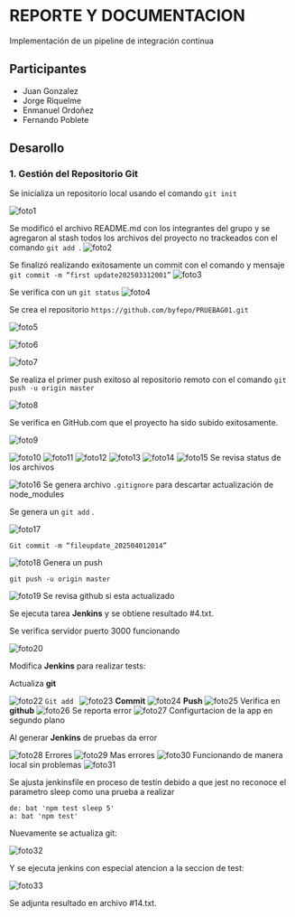 # REPORTE Y DOCUMENTACION

Implementación de un pipeline de
integración continua

## Participantes

- Juan Gonzalez
- Jorge Riquelme
- Enmanuel Ordoñez
- Fernando Poblete

## Desarollo

### 1. Gestión del Repositorio Git

Se inicializa un repositorio local usando el comando `git init`

![foto1](https://raw.githubusercontent.com/JuanGonzalezJara/PRUEBAG01/refs/heads/imagefix/img/foto1.png)

Se modificó el archivo README.md con los integrantes del grupo y se agregaron al stash todos los archivos del
proyecto no trackeados con el comando `git add `.
![foto2](https://raw.githubusercontent.com/JuanGonzalezJara/PRUEBAG01/refs/heads/imagefix/img/foto2.png)

Se finalizó realizando exitosamente un commit con el comando y mensaje `git commit -m “first update202503312001”`
![foto3](https://raw.githubusercontent.com/JuanGonzalezJara/PRUEBAG01/refs/heads/imagefix/img/foto3.png)

Se verifica con un `git status`
![foto4](https://raw.githubusercontent.com/JuanGonzalezJara/PRUEBAG01/refs/heads/imagefix/img/foto4.png)

Se crea el repositorio `https://github.com/byfepo/PRUEBAG01.git`

![foto5](https://raw.githubusercontent.com/JuanGonzalezJara/PRUEBAG01/refs/heads/imagefix/img/foto5.png)

![foto6](https://raw.githubusercontent.com/JuanGonzalezJara/PRUEBAG01/refs/heads/imagefix/img/foto6.png)

![foto7](https://raw.githubusercontent.com/JuanGonzalezJara/PRUEBAG01/refs/heads/imagefix/img/foto7.png)

Se realiza el primer push exitoso al repositorio remoto con el comando `git push -u origin master`

![foto8](https://raw.githubusercontent.com/JuanGonzalezJara/PRUEBAG01/refs/heads/imagefix/img/foto8.png)

Se verifica en GitHub.com que el proyecto ha sido subido exitosamente.

![foto9](https://raw.githubusercontent.com/JuanGonzalezJara/PRUEBAG01/refs/heads/imagefix/img/foto9.png)

![foto10](https://raw.githubusercontent.com/JuanGonzalezJara/PRUEBAG01/refs/heads/imagefix/img/foto10.png)
![foto11](https://raw.githubusercontent.com/JuanGonzalezJara/PRUEBAG01/refs/heads/imagefix/img/foto11.png)
![foto12](https://raw.githubusercontent.com/JuanGonzalezJara/PRUEBAG01/refs/heads/imagefix/img/foto12.png)
![foto13](https://raw.githubusercontent.com/JuanGonzalezJara/PRUEBAG01/refs/heads/imagefix/img/foto13.png)
![foto14](https://raw.githubusercontent.com/JuanGonzalezJara/PRUEBAG01/refs/heads/imagefix/img/foto14.png)
![foto15](https://raw.githubusercontent.com/JuanGonzalezJara/PRUEBAG01/refs/heads/imagefix/img/foto15.png)
Se revisa status de los archivos

![foto16](https://raw.githubusercontent.com/JuanGonzalezJara/PRUEBAG01/refs/heads/imagefix/img/foto16.png)
Se genera archivo `.gitignore` para descartar actualización de node_modules

Se genera un `git add` .

![foto17](https://raw.githubusercontent.com/JuanGonzalezJara/PRUEBAG01/refs/heads/imagefix/img/foto17.png)

```
Git commit -m “fileupdate_202504012014”
```

![foto18](https://raw.githubusercontent.com/JuanGonzalezJara/PRUEBAG01/refs/heads/imagefix/img/foto18.png)
Genera un push

```
git push -u origin master
```

![foto19](https://raw.githubusercontent.com/JuanGonzalezJara/PRUEBAG01/refs/heads/imagefix/img/foto19.png)
Se revisa github si esta actualizado

Se ejecuta tarea **Jenkins** y se obtiene resultado #4.txt.

Se verifica servidor puerto 3000 funcionando

![foto20](https://raw.githubusercontent.com/JuanGonzalezJara/PRUEBAG01/refs/heads/imagefix/img/foto20.png)

Modifica **Jenkins** para realizar tests:

Actualiza **git**

![foto22](https://raw.githubusercontent.com/JuanGonzalezJara/PRUEBAG01/refs/heads/imagefix/img/foto22.png)
`Git add `
![foto23](https://raw.githubusercontent.com/JuanGonzalezJara/PRUEBAG01/refs/heads/imagefix/img/foto23.png)
**Commit**
![foto24](https://raw.githubusercontent.com/JuanGonzalezJara/PRUEBAG01/refs/heads/imagefix/img/foto24.png)
**Push**
![foto25](https://raw.githubusercontent.com/JuanGonzalezJara/PRUEBAG01/refs/heads/imagefix/img/foto25.png)
Verifica en **github**
![foto26](https://raw.githubusercontent.com/JuanGonzalezJara/PRUEBAG01/refs/heads/imagefix/img/foto26.png)
Se reporta error
![foto27](https://raw.githubusercontent.com/JuanGonzalezJara/PRUEBAG01/refs/heads/imagefix/img/foto27.png)
Configurtacion de la app en segundo plano

Al generar **Jenkins** de pruebas da error

![foto28](https://raw.githubusercontent.com/JuanGonzalezJara/PRUEBAG01/refs/heads/imagefix/img/foto28.png)
Errores
![foto29](https://raw.githubusercontent.com/JuanGonzalezJara/PRUEBAG01/refs/heads/imagefix/img/foto29.png)
Mas errores
![foto30](https://raw.githubusercontent.com/JuanGonzalezJara/PRUEBAG01/refs/heads/imagefix/img/foto30.png)
Funcionando de manera local sin problemas
![foto31](https://raw.githubusercontent.com/JuanGonzalezJara/PRUEBAG01/refs/heads/imagefix/img/foto31.png)

Se ajusta jenkinsfile en proceso de testin debido a que jest no reconoce el parametro sleep como una prueba a realizar

    de: bat 'npm test sleep 5'
    a: bat 'npm test'


Nuevamente se actualiza git:

![foto32](https://raw.githubusercontent.com/JuanGonzalezJara/PRUEBAG01/refs/heads/imagefix/img/foto32.jpg)

Y se ejecuta jenkins con especial atencion a la seccion de test:

![foto33](https://raw.githubusercontent.com/JuanGonzalezJara/PRUEBAG01/refs/heads/imagefix/img/foto33.jpg)

Se adjunta resultado en archivo #14.txt.




